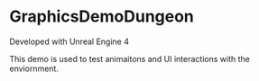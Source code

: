 # GraphicsDemoDungeon

Developed with Unreal Engine 4

This demo is used to test animaitons and UI interactions with the enviornment.
